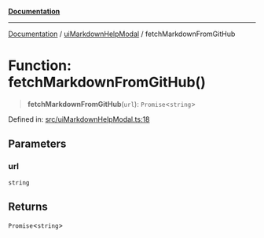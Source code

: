 [**Documentation**](https://raw.githubusercontent.com/Christian-Me/obsidian-front-matter-automate/main/doc/README.md)

***

[Documentation](https://raw.githubusercontent.com/Christian-Me/obsidian-front-matter-automate/main/doc/README.md) / [uiMarkdownHelpModal](https://raw.githubusercontent.com/Christian-Me/obsidian-front-matter-automate/main/doc/uiMarkdownHelpModal/README.md) / fetchMarkdownFromGitHub

# Function: fetchMarkdownFromGitHub()

> **fetchMarkdownFromGitHub**(`url`): `Promise`\<`string`\>

Defined in: [src/uiMarkdownHelpModal.ts:18](https://github.com/Christian-Me/folder-to-tags-plugin/blob/ea97d76ce7b235ca1e3494401efc98e537acc1fb/src/uiMarkdownHelpModal.ts#L18)

## Parameters

### url

`string`

## Returns

`Promise`\<`string`\>

